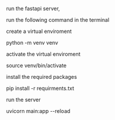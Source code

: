 run the fastapi server, 

run the following command in the terminal

create a virtual enviroment

python -m venv venv

activate the virtual enviroment

source venv/bin/activate

install the required packages

pip install -r requirments.txt

run the server

uvicorn main:app --reload

```